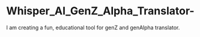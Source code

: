 # Whisper_AI_GenZ_Alpha_Translator-
I am creating a  fun, educational tool for genZ and genAlpha translator.
